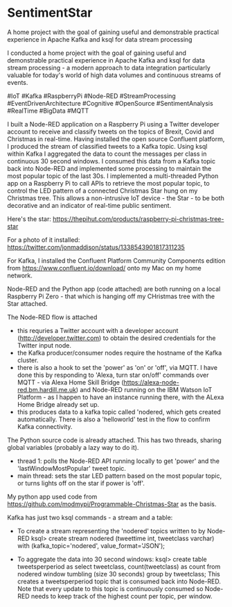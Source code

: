 # SentimentStar
A home project with the goal of gaining useful and demonstrable practical experience in Apache Kafka and ksql for data stream processing

I conducted a home project with the goal of gaining useful and demonstrable practical experience in Apache Kafka and ksql for data stream processing - a modern approach to data integration particularly valuable for today's world of high data volumes and continuous streams of events.

#IoT #Kafka #RaspberryPi #Node-RED #StreamProcessing #EventDrivenArchitecture #Cognitive #OpenSource #SentimentAnalysis #RealTime #BigData #MQTT

I built a Node-RED application on a Raspberry Pi using a Twitter developer account to receive and classify tweets on the topics of Brexit, Covid and Christmas in real-time. Having installed the open source Confluent platform, I produced the stream of classified tweets to a Kafka topic. Using ksql within Kafka I aggregated the data to count the messages per class in continuous 30 second windows. I consumed this data from a Kafka topic back into Node-RED and implemented some processing to maintain the most popular topic of the last 30s. I implemented a multi-threaded Python app on a Raspberry Pi to call APIs to retrieve the most popular topic, to control the LED pattern of a connected Christmas Star hung on my Christmas tree. This allows a non-intrusive IoT device - the Star - to be both decorative and an indicator of real-time public sentiment. 

Here's the star: https://thepihut.com/products/raspberry-pi-christmas-tree-star

For a photo of it installed: https://twitter.com/jonmaddison/status/1338543901817311235

For Kafka, I installed the Confluent Platform Community Components edition from https://www.confluent.io/download/ onto my Mac on my home network. 

Node-RED and the Python app (code attached) are both running on a local Raspberry Pi Zero - that which is hanging off my CHristmas tree with the Star attached.

The Node-RED flow is attached
- this requries a Twitter account with a developer account (http://developer.twitter.com) to obtain the desired credentials for the Twitter input node.   
- the Kafka producer/consumer nodes require the hostname of the Kafka cluster.
- there is also a hook to set the 'power' as 'on' or 'off', via MQTT.  I have done this by responding to 'Alexa, turn star on/off' commands over MQTT - via Alexa Home Skill Bridge (https://alexa-node-red.bm.hardill.me.uk) and Node-RED running on the IBM Watson IoT Platform - as I happen to have an instance running there, with the ALexa Home Bridge already set up.
- this produces data to a kafka topic called 'nodered, which gets created automatically.  There is also a 'helloworld' test in the flow to confirm Kafka connectivity.

The Python source code is already attached.  This has two threads, sharing global variables (probably a lazy way to do it).
- thread 1: polls the Node-RED API running locally to get 'power' and the 'lastWindowMostPopular' tweet topic.
- main thread: sets the star LED pattern based on the most popular topic, or turns lights off on the star if power is 'off'. 

My python app used code from https://github.com/modmypi/Programmable-Christmas-Star as the basis.

Kafka has just two ksql commands - a stream and a table:
- To create a stream representing the 'nodered' topics written to by Node-RED
ksql> create stream nodered (tweettime int, tweetclass varchar) with (kafka_topic='nodered', value_format='JSON');

- To aggregate the data into 30 second windows:
ksql> create table tweetsperperiod as select tweetclass, count(tweetclass) as count from nodered window tumbling (size 30 seconds) group by tweetclass;
This creates a tweetsperperiod topic that is consumed back into Node-RED.  Note that every update to this topic is continuously consumed so Node-RED needs to keep track of the highest count per topic, per window. 
